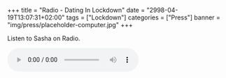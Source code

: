 +++
title = "Radio - Dating In Lockdown"
date = "2998-04-19T13:07:31+02:00"
tags = ["Lockdown"]
categories = ["Press"]
banner = "img/press/placeholder-computer.jpg"
+++

Listen to Sasha on Radio.

<audio controls>
  <source src="/media/MagicRadio2020.mp3" type="audio/mpeg">
</audio>